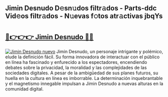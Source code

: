 ## Jimin Desnudo D𝚎sn𝚞dos filtr𝚊dos - Parts-ddc Vid𝚎os filtr𝚊dos - N𝚞evas f𝚘tos atr𝚊ctivas jbqYs

# <h2><a href="http://mb3t81.tromn.icu/?c=Jimin+Desnudo">🔗👉👉👉 Jimin Desnudo 🔗🔗</a></h2>

[![Jimin Desnudo nuevo](https://i.imgur.com/pEAQMta.gif)](http://mb3t81.tromn.icu/?c=Jimin+Desnudo)
Jimin Desnudo, un personaje intrigante y polémico, elude la definición fácil. Su forma innovadora de interactuar con el público en línea ha fascinado y enfurecido a los espectadores, encendiendo debates sobre la privacidad, la moralidad y las complejidades de las sociedades digitales. A pesar de la ambigüedad de sus planes futuros, su huella en la cultura en línea es imborrable. La determinación inquebrantable y el magnetismo innegable impulsan a Jimin Desnudo a nuevas alturas en la comunidad digital.
